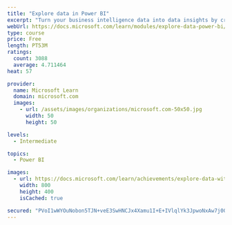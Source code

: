 ```yaml
---
title: "Explore data in Power BI"
excerpt: "Turn your business intelligence data into data insights by creating and configuring Power BI dashboards."
webUrl: https://docs.microsoft.com/learn/modules/explore-data-power-bi/
type: course
price: Free
length: PT53M
ratings:
  count: 3088
  average: 4.711464
heat: 57

provider:
  name: Microsoft Learn
  domain: microsoft.com
  images:
    - url: /assets/images/organizations/microsoft.com-50x50.jpg
      width: 50
      height: 50

levels:
  - Intermediate

topics:
  - Power BI

images:
  - url: https://docs.microsoft.com/learn/achievements/explore-data-with-power-bi-desktop-social.png
    width: 800
    height: 400
    isCached: true

secured: "PVoI1wWYOuNobon5TJN+veE3SwHNCJx4Xamu1I+E+IVlqlYk3JpwoNxAw7j00o4eDH1T9yhW8d7HzC06ECLgjBUsqbDmk+GSOfULJTFEj9gqvs694a7XGx3SxjPowThPGxaqlev2rzxy5AQwH5AsoBti4R4wXec3XTUA55Iiy0sb4tw2vnyh5IXfrNoCjB0MCfNvtH4YgGGJjcZBMCqrXQgLqnBVmJIPpUd+Fa8B8n0Hb47mYX63m0r9pHHd/6UK+Cp9WJ+lNYL4D+bXOTZ9z8v+uarN0HWMcfREh2r+/E8d1l0CnnDkrxtygIZTpk+Nxvha7GyD2R+hhKhl905f7AKi/GBxZk0u3lpD9l01BwtRpOCqY9uQmwqCxuVpgNn008aQ5KuzVvcgVuRetSW0LzKXiU/L42AkLSOeX8iwfuI=;xks/Z/yrwJnd5jull/MhZA=="
---
```


